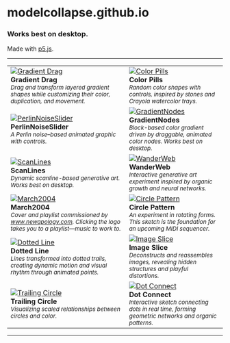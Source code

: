 # modelcollapse.github.io
### Works best on desktop.

Made with [p5.js](https://p5js.org/).

---

|  |  |
| - | - |
| [![Gradient Drag](https://github.com/user-attachments/assets/7d2f32db-6694-4f11-90f5-c773369aaab9)](https://modelcollapse.github.io/GradientDrag/)<br>**Gradient Drag**<br><sub><i>Drag and transform layered gradient shapes while customizing their color, duplication, and movement.</i></sub> | [![Color Pills](https://github.com/user-attachments/assets/875503cf-4312-49b9-b2ac-796bc9bc91c0)](https://modelcollapse.github.io/ColorPills/)<br>**Color Pills**<br><sub><i>Random color shapes with controls, inspired by stones and Crayola watercolor trays.</i></sub> |
| [![PerlinNoiseSlider](https://github.com/user-attachments/assets/a44a21d7-5a05-4687-96fa-e204eeb012d2)](https://modelcollapse.github.io/PerlinNoiseSlider/)<br>**PerlinNoiseSlider**<br><sub><i>A Perlin noise–based animated graphic with controls.</i></sub> | [![GradientNodes](https://github.com/user-attachments/assets/3c64e923-ca7e-482f-a30b-ea165f02de46)](https://modelcollapse.github.io/GradientNodes/)<br>**GradientNodes**<br><sub><i>Block-based color gradient driven by draggable, animated color nodes. Works best on desktop.</i></sub> |
| [![ScanLines](https://github.com/user-attachments/assets/27f8cf1b-4ac5-4414-898f-82ea724b85b6)](https://modelcollapse.github.io/ScanLines/)<br>**ScanLines**<br><sub><i>Dynamic scanline-based generative art. Works best on desktop.</i></sub> | [![WanderWeb](https://github.com/user-attachments/assets/6f1c84fb-4d2f-46f9-a3d3-e72eba28a4fd)](https://modelcollapse.github.io/Wander-Web/)<br>**WanderWeb**<br><sub><i>Interactive generative art experiment inspired by organic growth and neural networks.</i></sub> |
| [![March2004](https://github.com/user-attachments/assets/480ddeff-c8fd-40fb-a22c-793c11ec0edf)](https://modelcollapse.github.io/March2004/)<br>**March2004**<br><sub><i>Cover and playlist commissioned by www.newapology.com. Clicking the logo takes you to a playlist—music to work to.</i></sub> | [![Circle Pattern](https://github.com/user-attachments/assets/c791b314-4b4b-4cb2-8c7c-25c0f66960bf)](https://modelcollapse.github.io/CirclePatternSketch/)<br>**Circle Pattern**<br><sub><i>An experiment in rotating forms. This sketch is the foundation for an upcoming MIDI sequencer.</i></sub> |
| [![Dotted Line](https://github.com/user-attachments/assets/fdbd3c99-ce9e-420f-99f7-fd70c7f468a5)](https://modelcollapse.github.io/CircleLine/)<br>**Dotted Line**<br><sub><i>Lines transformed into dotted trails, creating dynamic motion and visual rhythm through animated points.</i></sub> | [![Image Slice](https://github.com/user-attachments/assets/15071777-3457-4a06-88f8-8fcfe60b59bd)](https://modelcollapse.github.io/imageslice/)<br>**Image Slice**<br><sub><i>Deconstructs and reassembles images, revealing hidden structures and playful distortions.</i></sub> |
| [![Trailing Circle](https://github.com/user-attachments/assets/94b25f02-f0bf-47c9-ab55-6153cedc3fa6)](https://modelcollapse.github.io/TrailingCircle/)<br>**Trailing Circle**<br><sub><i>Visualizing scaled relationships between circles and color.</i></sub> | [![Dot Connect](https://github.com/user-attachments/assets/67bcf98f-5dc1-4112-86b2-0e1a323dd473)](https://modelcollapse.github.io/dot-connect/)<br>**Dot Connect**<br><sub><i>Interactive sketch connecting dots in real time, forming geometric networks and organic patterns.</i></sub> |

---
